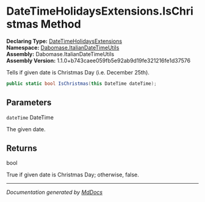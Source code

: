 ﻿<!--  
  <auto-generated>   
    The contents of this file were generated by a tool.  
    Changes to this file may be list if the file is regenerated  
  </auto-generated>   
-->

# DateTimeHolidaysExtensions.IsChristmas Method

**Declaring Type:** [DateTimeHolidaysExtensions](../index.md)  
**Namespace:** [Dabomase.ItalianDateTimeUtils](../../index.md)  
**Assembly:** Dabomase.ItalianDateTimeUtils  
**Assembly Version:** 1.1.0+b743caee059fb5e92ab9d19fe321216fe1d37576

Tells if given date is Christmas Day (i.e. December 25th).

```csharp
public static bool IsChristmas(this DateTime dateTime);
```

## Parameters

`dateTime`  DateTime

The given date.

## Returns

bool

True if given date is Christmas Day; otherwise, false.

___

*Documentation generated by [MdDocs](https://github.com/ap0llo/mddocs)*
